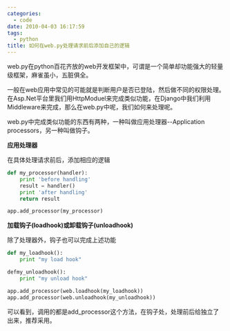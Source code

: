 ```yaml
---
categories:
  - code
date: 2010-04-03 16:17:59
tags:
  - python
title: 如何在web.py处理请求前后添加自己的逻辑
---
```


web.py在python百花齐放的web开发框架中，可谓是一个简单却功能强大的轻量级框架，麻雀虽小，五脏俱全。

一般在web应用中常见的可能就是判断用户是否已登陆，然后做不同的权限处理。在Asp.Net平台里我们用HttpModuel来完成类似功能，在Django中我们利用Middleware来完成，那么在web.py中呢，我们如何来处理呢。

web.py中完成类似功能的东西有两种，一种叫做应用处理器--Application processors，另一种叫做钩子。

**应用处理器**

在具体处理请求前后，添加相应的逻辑
```python
def my_processor(handler):
    print 'before handling'
    result = handler() 
    print 'after handling'
    return result

app.add_processor(my_processor)
```

**加载钩子(loadhook)或卸载钩子(unloadhook)**

除了处理器外，钩子也可以完成上述功能
```python
def my_loadhook():
    print "my load hook"

defmy_unloadhook():
    print "my unload hook"

app.add_processor(web.loadhook(my_loadhook))
app.add_processor(web.unloadhook(my_unloadhook))
```
可以看到，调用的都是add_processor这个方法，在钩子处，处理前后给独立了出来，推荐采用。